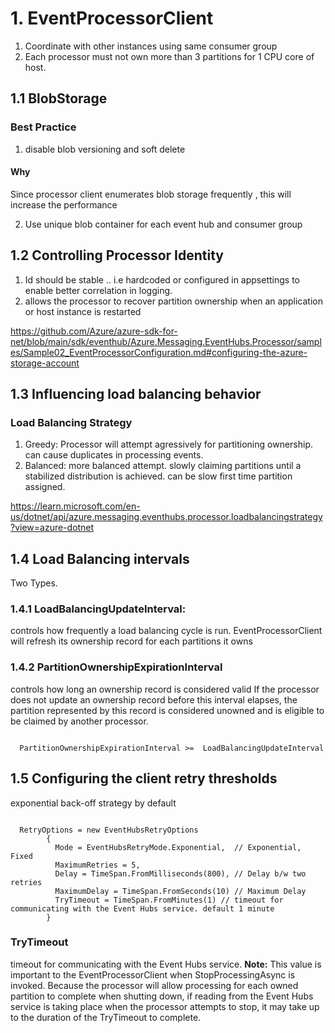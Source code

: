 # 1. EventProcessorClient
1. Coordinate with other instances  using same consumer group
2. Each processor must not own more than 3 partitions for 1 CPU core of host.

## 1.1 BlobStorage

### Best Practice
1. disable blob versioning and soft delete
#### Why
Since processor client enumerates blob storage frequently , this will increase the performance

2. Use unique blob container for each event hub and consumer group 

## 1.2 Controlling Processor Identity
1. Id should be stable .. i.e hardcoded or configured in appsettings to enable better correlation in logging. 
2. allows the processor to recover partition ownership when an application or host instance is restarted

https://github.com/Azure/azure-sdk-for-net/blob/main/sdk/eventhub/Azure.Messaging.EventHubs.Processor/samples/Sample02_EventProcessorConfiguration.md#configuring-the-azure-storage-account

## 1.3 Influencing load balancing behavior

### Load Balancing Strategy 
1. Greedy: Processor will attempt agressively for partitioning ownership. can cause duplicates in processing events.
2. Balanced: more balanced attempt. slowly claiming partitions until a stabilized distribution is achieved.
             can be slow first time partition assigned.

https://learn.microsoft.com/en-us/dotnet/api/azure.messaging.eventhubs.processor.loadbalancingstrategy?view=azure-dotnet

## 1.4 Load Balancing intervals
 Two Types.

### 1.4.1 LoadBalancingUpdateInterval: 
controls how frequently a load balancing cycle is run.
EventProcessorClient will refresh its ownership record for each partitions it owns

### 1.4.2 PartitionOwnershipExpirationInterval
controls how long an ownership record is considered valid
If the processor does not update an ownership record before this interval elapses, 
the partition represented by this record is considered unowned and is eligible to be claimed by another processor.

<code>
  PartitionOwnershipExpirationInterval >=  LoadBalancingUpdateInterval
</code>


## 1.5 Configuring the client retry thresholds

exponential back-off strategy by default

<code>
  RetryOptions = new EventHubsRetryOptions 
		{
		  Mode = EventHubsRetryMode.Exponential,  // Exponential, Fixed
		  MaximumRetries = 5, 
		  Delay = TimeSpan.FromMilliseconds(800), // Delay b/w two retries
		  MaximumDelay = TimeSpan.FromSeconds(10) // Maximum Delay
		  TryTimeout = TimeSpan.FromMinutes(1) // timeout for communicating with the Event Hubs service. default 1 minute
		}
</code>

### TryTimeout
timeout for communicating with the Event Hubs service. 
**Note:**
This value is important to the EventProcessorClient when StopProcessingAsync is invoked. 
Because the processor will allow processing for each owned partition to complete when shutting down, 
if reading from the Event Hubs service is taking place when the processor attempts to stop, 
it may take up to the duration of the TryTimeout to complete.